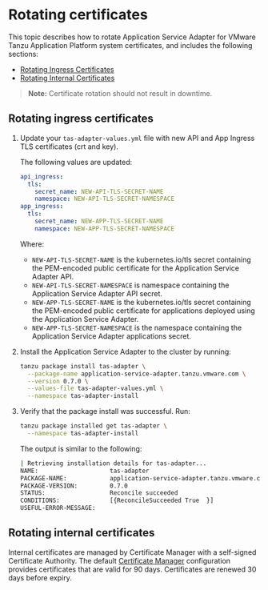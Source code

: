 # Rotating certificates

This topic describes how to rotate Application Service Adapter for VMware Tanzu Application Platform system certificates, and includes the following sections:

* [Rotating Ingress Certificates](#rotating-ingress-certificates)
* [Rotating Internal Certificates](#rotating-internal-certificates)

> **Note:** Certificate rotation should not result in downtime.

## <a id="rotating-ingress-certificates"></a>Rotating ingress certificates

1. Update your `tas-adapter-values.yml` file with new API and App Ingress TLS certificates (crt and key).

    The following values are updated:

    ```yaml
    api_ingress:
      tls:
        secret_name: NEW-API-TLS-SECRET-NAME
        namespace: NEW-API-TLS-SECRET-NAMESPACE
    app_ingress:
      tls:
        secret_name: NEW-APP-TLS-SECRET-NAME
        namespace: NEW-APP-TLS-SECRET-NAMESPACE
    ```

    Where:

    - `NEW-API-TLS-SECRET-NAME` is the kubernetes.io/tls secret containing the PEM-encoded public certificate for the Application Service Adapter API.
    - `NEW-API-TLS-SECRET-NAMESPACE` is namespace containing the Application Service Adapter API secret.
    - `NEW-APP-TLS-SECRET-NAME` is the kubernetes.io/tls secret containing the PEM-encoded public certificate for applications deployed using the Application Service Adapter.
    - `NEW-APP-TLS-SECRET-NAMESPACE` is the namespace containing the Application Service Adapter applications secret.

1. Install the Application Service Adapter to the cluster by running:

    ```bash
    tanzu package install tas-adapter \
      --package-name application-service-adapter.tanzu.vmware.com \
      --version 0.7.0 \
      --values-file tas-adapter-values.yml \
      --namespace tas-adapter-install
    ```

1. Verify that the package install was successful. Run:

    ```bash
    tanzu package installed get tas-adapter \
      --namespace tas-adapter-install
    ```

   The output is similar to the following:

    ```bash
    | Retrieving installation details for tas-adapter...
    NAME:                    tas-adapter
    PACKAGE-NAME:            application-service-adapter.tanzu.vmware.com
    PACKAGE-VERSION:         0.7.0
    STATUS:                  Reconcile succeeded
    CONDITIONS:              [{ReconcileSucceeded True  }]
    USEFUL-ERROR-MESSAGE:
    ```

## <a id="rotating-internal-certificates"></a>Rotating internal certificates

Internal certificates are managed by Certificate Manager with a self-signed Certificate Authority. The default [Certificate Manager](https://cert-manager.io/docs/reference/api-docs/#cert-manager.io/v1.CertificateSpec) configuration provides certificates that are valid for 90 days. Certificates are renewed 30 days before expiry.
